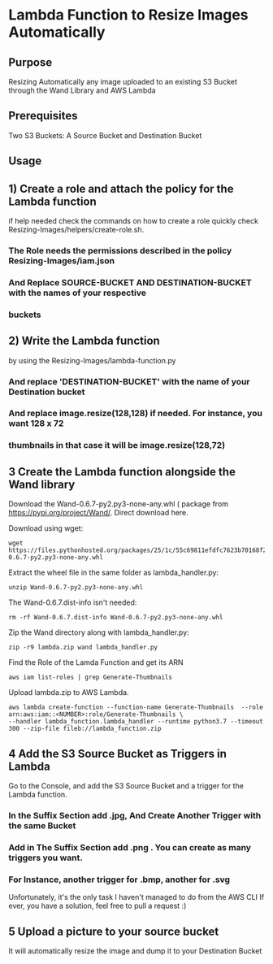 # Lambda Function to Resize Images Automatically


## Purpose

Resizing Automatically any image uploaded to an existing S3 Bucket 
through the Wand Library and AWS Lambda

## Prerequisites 

Two S3 Buckets: A Source Bucket and  Destination Bucket

## Usage

## 1) Create a role and attach the policy for the Lambda function 
if help needed check the commands on how to create a role quickly 
check Resizing-Images/helpers/create-role.sh.
### The Role needs the permissions described in the policy Resizing-Images/iam.json
### And Replace SOURCE-BUCKET AND DESTINATION-BUCKET with the names of your respective
### buckets
## 2) Write the Lambda function
by using the Resizing-Images/lambda-function.py 
### And replace 'DESTINATION-BUCKET' with the name of your Destination bucket
### And replace image.resize(128,128) if needed. For instance, you want 128 x 72
### thumbnails in that case it will be image.resize(128,72)

## 3 Create the Lambda function alongside the Wand library
Download the Wand-0.6.7-py2.py3-none-any.whl ( package from https://pypi.org/project/Wand/. Direct download here.

Download using wget:
```
wget https://files.pythonhosted.org/packages/25/1c/55c69811efdfc7623b70168f25f9d22b593047ba0bd4b99c066a2a5a2c12/Wand-0.6.7-py2.py3-none-any.whl
```
Extract the wheel file in the same folder as lambda_handler.py:
```
unzip Wand-0.6.7-py2.py3-none-any.whl
```
The Wand-0.6.7.dist-info isn't needed:
```
rm -rf Wand-0.6.7.dist-info Wand-0.6.7-py2.py3-none-any.whl
```
Zip the Wand directory along with lambda_handler.py:
```
zip -r9 lambda.zip wand lambda_handler.py
```
Find the Role of the Lamda Function and get its ARN
```
aws iam list-roles | grep Generate-Thumbnails
```
Upload lambda.zip to AWS Lambda.
```
aws lambda create-function --function-name Generate-Thumbnails  --role arn:aws:iam::<NUMBER>:role/Generate-Thumbnails \
--handler lambda_function.lambda_handler --runtime python3.7 --timeout 300 --zip-file fileb://lambda_function.zip
```
## 4 Add the S3 Source Bucket as Triggers in Lambda
Go to the Console, and add the S3 Source Bucket and a trigger for the Lambda function.
### In the Suffix Section add .jpg, And Create Another Trigger with the same Bucket 
### Add in The Suffix Section add .png . You can create as many triggers you want.
### For Instance, another trigger for .bmp, another for .svg
Unfortunately, it's the only task I haven't managed to do from the AWS CLI
If ever, you have a solution, feel free to pull a request :)

## 5 Upload a picture to your source bucket

It will automatically resize the image and dump it to your Destination Bucket